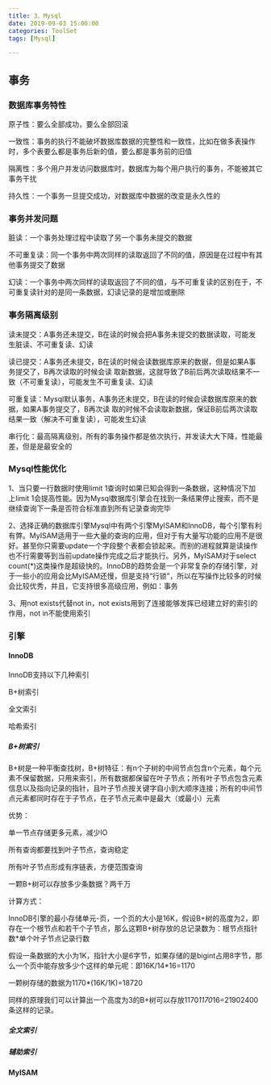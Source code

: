 ```yaml
---
title: 3、Mysql
date: 2019-09-03 15:00:00
categories: ToolSet
tags: [Mysql]

---
```


## 事务

### 数据库事务特性

原子性：要么全部成功，要么全部回滚

一致性：事务的执行不能破坏数据库数据的完整性和一致性，比如在做多表操作时，多个表要么都是事务后新的值，要么都是事务前的旧值

隔离性：多个用户并发访问数据库时，数据库为每个用户执行的事务，不能被其它事务干扰

持久性：一个事务一旦提交成功，对数据库中数据的改变是永久性的

### 事务并发问题

脏读：一个事务处理过程中读取了另一个事务未提交的数据

不可重复读：同一个事务中两次同样的读取返回了不同的值，原因是在过程中有其他事务提交了数据

幻读：一个事务中两次同样的读取返回了不同的值，与不可重复读的区别在于，不可重复读针对的是同一条数据，幻读记录的是增加或删除

### 事务隔离级别

读未提交：A事务还未提交，B在读的时候会把A事务未提交的数据读取，可能发生脏读、不可重复读、幻读

读已提交：A事务还未提交，B在读的时候会读数据库原来的数据，但是如果A事务提交了，B再次读取的时候会读			取新数据，这就导致了B前后两次读取结果不一致（不可重复读），可能发生不可重复读、幻读

可重复读：Mysql默认事务，A事务还未提交，B在读的时候会读数据库原来的数据，如果A事务提交了，B再次读			取的时候不会读取新数据，保证B前后两次读取结果一致（解决不可重复读），可能发生幻读

串行化：最高隔离级别，所有的事务操作都是依次执行，并发读大大下降，性能最差，但是是最安全的

### Mysql性能优化

1、当只要一行数据时使用limit 1查询时如果已知会得到一条数据，这种情况下加上limit 1会提高性能。因为Mysql数据库引擎会在找到一条结果停止搜索，而不是继续查询下一条是否符合标准直到所有记录查询完毕

2、选择正确的数据库引擎Mysql中有两个引擎MyISAM和InnoDB，每个引擎有利有弊。MyISAM适用于一些大量的查询的应用，但对于有大量写功能的应用不是很好。甚至你只需要update一个字段整个表都会锁起来。而别的进程就算是读操作也不行需要等到当前update操作完成之后才能执行。另外，MyISAM对于select count(*)这类操作是超级快的。InnoDB的趋势会是一个非常复杂的存储引擎，对于一些小的应用会比MyISAM还慢，但是支持“行锁”，所以在写操作比较多的时候会比较优秀，并且，它支持很多高级应用，例如：事务

3、用not exists代替not in，not exists用到了连接能够发挥已经建立好的索引的作用，not in不能使用索引

### 引擎

#### InnoDB

InnoDB支持以下几种索引

B+树索引

全文索引

哈希索引

##### B+树索引

B+树是一种平衡查找树，B+树特征：有n个子树的中间节点包含n个元素，每个元素不保留数据，只用来索引，所有数据都保留在叶子节点；所有叶子节点包含元素信息以及指向记录的指针，且叶子节点按关键字自小到大顺序连接；所有的中间节点元素都同时存在于子节点，在子节点元素中是最大（或最小）元素

优势：

单一节点存储更多元素，减少IO

所有查询都要找到叶子节点，查询稳定

所有叶子节点形成有序链表，方便范围查询

一颗B+树可以存放多少条数据？两千万

计算方式：

InnoDB引擎的最小存储单元-页，一个页的大小是16K，假设B+树的高度为2，即存在一个根节点和若干个子节点，那么这颗B+树存放的总记录数为：根节点指针数*单个叶子节点记录行数

假设一条数据的大小为1K，指针大小是6字节，如果存储的是bigint占用8字节，那么一个页中能存放多少个这样的单元呢：即16K/14*16=1170

一颗树存储的数据为1170*(16K/1K)=18720

同样的原理我们可以计算出一个高度为3的B+树可以存放1170*1170*16=21902400 条这样的记录。

##### 全文索引

##### 辅助索引

#### MyISAM






